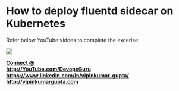 # How to deploy fluentd sidecar on Kubernetes

Refer below YouTube vidoes to complete the excerise:
 
[![](http://img.youtube.com/vi/peKW3jQXBf4/0.jpg)](http://www.youtube.com/watch?v=peKW3jQXBf4 "")

<b><u> Connect @ </u></b><br>
<b> http://YouTube.com/DevopsGuru </b> <br>
<b> https://www.linkedin.com/in/vipinkumar-gupta/ </b> <br>
<b> http://vipinkumargupta.com </b> <br>
